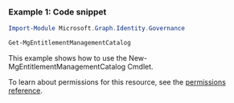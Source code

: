 ### Example 1: Code snippet

```powershellImport-Module Microsoft.Graph.Identity.Governance

Get-MgEntitlementManagementCatalog
```
This example shows how to use the New-MgEntitlementManagementCatalog Cmdlet.
To learn about permissions for this resource, see the [permissions reference](/graph/permissions-reference).

